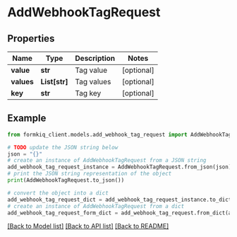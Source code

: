 # AddWebhookTagRequest


## Properties

Name | Type | Description | Notes
------------ | ------------- | ------------- | -------------
**value** | **str** | Tag value | [optional] 
**values** | **List[str]** | Tag values | [optional] 
**key** | **str** | Tag key | [optional] 

## Example

```python
from formkiq_client.models.add_webhook_tag_request import AddWebhookTagRequest

# TODO update the JSON string below
json = "{}"
# create an instance of AddWebhookTagRequest from a JSON string
add_webhook_tag_request_instance = AddWebhookTagRequest.from_json(json)
# print the JSON string representation of the object
print(AddWebhookTagRequest.to_json())

# convert the object into a dict
add_webhook_tag_request_dict = add_webhook_tag_request_instance.to_dict()
# create an instance of AddWebhookTagRequest from a dict
add_webhook_tag_request_form_dict = add_webhook_tag_request.from_dict(add_webhook_tag_request_dict)
```
[[Back to Model list]](../README.md#documentation-for-models) [[Back to API list]](../README.md#documentation-for-api-endpoints) [[Back to README]](../README.md)


